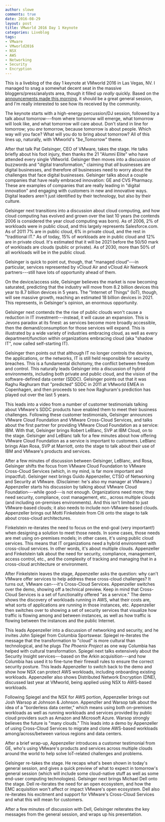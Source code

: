 ```yaml
---
author: slowe
comments: true
date: 2016-08-29
layout: post
title: VMworld 2016 Day 1 Keynote
categories: Liveblog
tags:
- VMware
- VMworld2016
- NSX
- AWS
- Networking
- Security
- Encryption
---
```


This is a liveblog of the day 1 keynote at VMworld 2016 in Las Vegas, NV. I managed to snag a somewhat decent seat in the massive bloggers/press/analysts area, though it filled up _really_ quickly. Based on the [announcements made this morning][link-1], it should be a great general session, and I'm really interested to see how its received by the community.

The keynote starts with a high-energy percussion/DJ session, followed by a talk about tomorrow---from where tomorrow will emerge, what tomorrow will look like, and what tomorrow will care about. Don't stand in line for tomorrow; you _are_ tomorrow, because tomorrow is about people. Which way will you face? What will you do to bring about tomorrow? All of this lines up, naturally, with VMworld's "_be_\_Tomorrow" theme.

After that talk Pat Gelsinger, CEO of VMware, takes the stage. He talks briefly about his foot injury, then thanks the 21 "Alumni Elite" who have attended every single VMworld. Gelsinger then moves into a discussion of buzzwords and "digital transformation," claiming that _all_ businesses are digital businesses, and therefore _all_ businesses need to worry about the challenges that face digital businesses. Gelsinger talks about a couple companies that have really embraced innovation: GE and CVS Pharmacy. These are examples of companies that are really leading in "digital innovation" and engaging with customers in new and innovative ways. Digital leaders aren't just identified by their technology, but also by their culture.

Gelsinger next transitions into a discussion about cloud computing, and how cloud computing has evolved and grown over the last 10 years (he contends 2006 is considered the year cloud computing was born). As of 2006, 2% of workloads were in public cloud, and this largely represents Salesforce.com. As of 2011 7% are in public cloud, 6% in private cloud, and the rest in "traditional IT." As of today, 15% of workloads are in public cloud and 12% are in private cloud. It's estimated that it will be 2021 before the 50/50 mark of workloads are clouds (public or private). As of 2030, more than 50% of all workloads will be in the public cloud.

Gelsinger is quick to point out, though, that "managed cloud"---in particular, services represented by vCloud Air and vCloud Air Network partners---still have lots of opportunity ahead of them.

On the device/access side, Gelsinger believes the market is now becoming saturated, predicting that the industry will move from 8.2 billion devices this year to 8.7 billion devices in 5 years. The "Internet of Things" (IoT), though, will see massive growth, reaching an estimated 18 billion devices in 2021. This represents, in Gelsinger's opinion, an enormous opportunity.

Gelsinger next contends the the rise of public clouds won't cause a reduction in IT investment---instead, it will cause an expansion. This is Jevons paradox at its finest: as services become more broadly accessible, then the demand/consumption for those services will expand. This is illustrated by a wide variety of industries embracing cloud, as well as every department/function within organizations embracing cloud (aka "shadow IT", now called self-starting IT).

Gelsinger then points out that although IT no longer controls the devices, the applications, or the networks, IT is still held responsible for security breaches. This is a fundamental dichotomy, the conflict between freedom and control. This naturally leads Gelsinger into a discussion of hybrid environments, including both private and public cloud, and the vision of the software-defined data center (SDDC). Gelsinger points out that it was Raghu Raghuram that "predicted" SDDC in 2011 at VMworld EMEA in Copenhagen, and then proceeds to see how Raghuram's prediction has played out over the last 5 years.

This leads into a video from a number of customer testimonials talking about VMware's SDDC products have enabled them to meet their business challenges. Following these customer testimonials, Gelsinger announces VMware Cloud Foundation and VMware Cross-Cloud Services, and talks about the first partner for providing VMware Cloud Foundation as a service: IBM. With that, Gelsinger brings Robert LeBlanc, SVP at IBM Cloud, on to the stage. Gelsinger and LeBlanc talk for a few minutes about how offering VMware Cloud Foundation as a service is important to customers. LeBlanc brings Alan Rosa, SVP at Marriott, onto the stage to talk about their use of IBM and VMware's products and services.

After a few minutes of discussion between Gelsinger, LeBlanc, and Rosa, Gelsinger shifts the focus from VMware Cloud Foundation to VMware Cross-Cloud Services (which, in my mind, is far more important and impactful). Gelsinger next brings Guido Appenzeller, CTSO of Networking and Security at VMware. (Disclaimer: he's also my manager at VMware.) Appenzeller starts his discussion by talking about VMware Cloud Foundation---while good---is not enough. Organizations need more; they need security, compliance, cost management, etc., across multiple clouds (and including on-premises environments). And this isn't limited to just VMware-based clouds; it also needs to include non-VMware-based clouds. Appenzeller brings out Motti Finkelstein from Citi onto the stage to talk about cross-cloud architectures.

Finkelstein re-iterates the need to focus on the end-goal (very important!) when designing a solution to meet those needs. In some cases, those needs are met using on-premises models; in other cases, it's using public cloud services. This means that IT organizations need a hybrid environment with cross-cloud services. In other words, it's about multiple clouds. Appenzeller and Finkelstein talk about the need for security, compliance, management, access control, etc., and the complexity of tracking and managing that in a cross-cloud architecture or environment.

After Finkelstein leaves the stage, Appenzeller asks the question: why can't VMware offer services to help address these cross-cloud challenges? It turns out, VMware can---it's Cross-Cloud Services. Appenzeller switches over the demo, showing off a technical preview. Keep in mind that Cross-Cloud Services is a set of functionality offered "as a service." The demo shows the discovery of workloads running in AWS, what their costs are, what sorts of applications are running in those instances, etc. Appenzeller then switches over to showing a set of security services that visualize how traffic is flowing among and between instances, as well as how traffic is flowing between the instances and the public Internet.

This leads Appenzeller into a discussion of networking and security, and he invites John Spiegel from Columbia Sportswear. Spiegel re-iterates the message that the transformation to "cloud" is more cultural than technological, and he plugs _The Phoenix Project_ as one way Columbia has helped with cultural transformation. Spiegel next talks extensively about the Security Insight services---based on the Arkin acquisition---and how Columbia has used it to fine-tune their firewall rules to ensure the correct security posture. This leads Appenzeller to switch back to the demo and show how NSX can protect AWS workloads, including onboarding existing workloads. Appenzeller also shows Distributed Network Encryption (DNE), discussed last year at VMworld, being applied using NSX to AWS-based workloads.

Following Spiegel and the NSX for AWS portion, Appenzeller brings out Josh Warsop at Johnson & Johnson. Appenzller and Warsop talk about the idea of a "borderless data center," which means using both on-premises workloads as well as running workloads and services provided by public cloud providers such as Amazon and Microsoft Azure. Warsop strongly believes the future is "many clouds." This leads into a demo by Appenzeller of using Cross-Cloud Services to migrate and clone AWS-based workloads among/across/between various regions and data centers.

After a brief wrap-up, Appenzeller introduces a customer testimonial from GE, who's using VMware's products and services across multiple clouds around the world to help solve IoT-related challenges and problems.

Gelsinger re-takes the stage. He recaps what's been shown in today's general session, and gives a quick preview of what to expect in tomorrow's general session (which will include some cloud-native stuff as well as some end-user computing technologies). Gelsinger next brings Michael Dell onto the stage. Dell re-iterates the need for an open ecosystem, and how the EMC acquisition won't affect or impact VMware's open ecosystem. Dell also re-iterates his excitment and support for VMware's Cross-Cloud Services and what this will mean for customers.

After a few minutes of discussion with Dell, Gelsinger reiterates the key messages from the general session, and wraps up his presentation.


[link-1]: http://www.vmware.com/company/news/releases/vmw-newsfeed.VMware-Unveils-New-Cross-Cloud-Architecture(TM)-to-Give-Customers-Cloud-Freedom-and-Control.2089557.html

